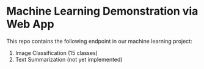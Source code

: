 # Machine Learning Demonstration via Web App

This repo contains the following endpoint in our machine learning project:

1. Image Classification (15 classes)
2. Text Summarization (not yet implemented)
